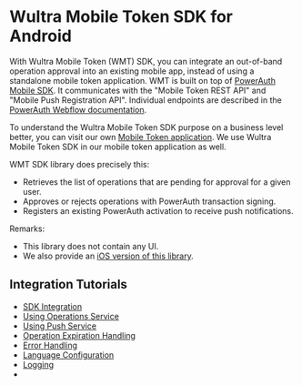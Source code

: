 # Wultra Mobile Token SDK for Android
 
With Wultra Mobile Token (WMT) SDK, you can integrate an out-of-band operation approval into an existing mobile app, instead of using a standalone mobile token application. WMT is built on top of [PowerAuth Mobile SDK](https://github.com/wultra/powerauth-mobile-sdk). It communicates with the "Mobile Token REST API" and "Mobile Push Registration API". Individual endpoints are described in the [PowerAuth Webflow documentation](https://github.com/wultra/powerauth-webflow/).

To understand the Wultra Mobile Token SDK purpose on a business level better, you can visit our own [Mobile Token application](https://www.wultra.com/mobile-token). We use Wultra Mobile Token SDK in our mobile token application as well.

WMT SDK library does precisely this:

- Retrieves the list of operations that are pending for approval for a given user.
- Approves or rejects operations with PowerAuth transaction signing.
- Registers an existing PowerAuth activation to receive push notifications.

Remarks:

- This library does not contain any UI.
- We also provide an [iOS version of this library](https://github.com/wultra/mtoken-sdk-ios). 

<!-- begin remove -->
## Integration Tutorials
- [SDK Integration](SDK-Integration.md)
- [Using Operations Service](Using-Operations-Service.md)
- [Using Push Service](Using-Push-Service.md)
- [Operation Expiration Handling](Operation-Expiration.md)
- [Error Handling](Error-Handling.md)
- [Language Configuration](Language-Configuration.md)
- [Logging](Logging.md)
- <!-- end -->
